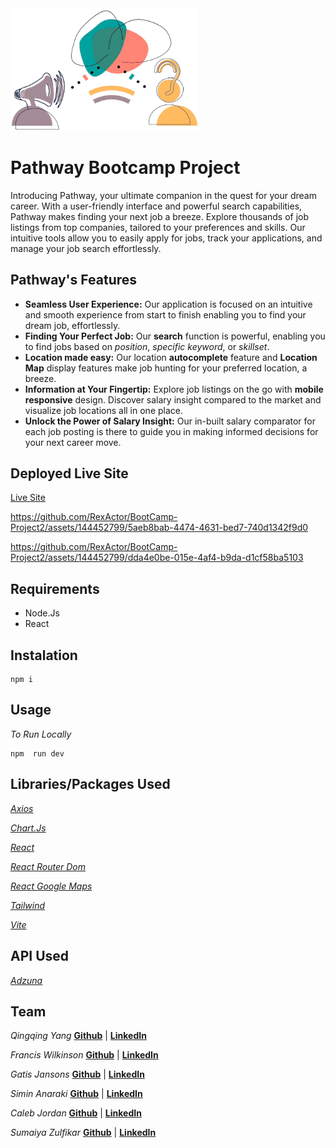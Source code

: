 <img src="./public/images/home.png" width="300" style="background:white"/>

# Pathway Bootcamp Project

Introducing Pathway, your ultimate companion in the quest for your dream career.
With a user-friendly interface and powerful search capabilities, Pathway makes finding your next job a breeze. Explore thousands of job listings from top companies, tailored to your preferences and skills.
Our intuitive tools allow you to easily apply for jobs, track your applications, and manage your job search effortlessly.

## Pathway's Features
* **Seamless User Experience:** Our application is focused on an intuitive and smooth experience from start to finish enabling you to find your dream job, effortlessly.
* **Finding Your Perfect Job:** Our **search** function is powerful, enabling you to find jobs based on *position*, *specific keyword*, or *skillset*.
* **Location made easy:** Our location **autocomplete** feature and **Location Map** display features make job hunting for your preferred location, a breeze.
* **Information at Your Fingertip:** Explore job listings on the go with **mobile responsive** design. Discover salary insight compared to the market and visualize job locations all in one place.
* **Unlock the Power of Salary Insight:** Our in-built salary comparator for each job posting is there to guide you in making informed decisions for your next career move.

## Deployed Live Site

[Live Site](https://jobpathway.netlify.app/)




https://github.com/RexActor/BootCamp-Project2/assets/144452799/5aeb8bab-4474-4631-bed7-740d1342f9d0




https://github.com/RexActor/BootCamp-Project2/assets/144452799/dda4e0be-015e-4af4-b9da-d1cf58ba5103



## Requirements

- Node.Js
- React

## Instalation

```
npm i
```

## Usage

_To Run Locally_

```
npm  run dev
```

## Libraries/Packages Used

_[Axios](https://axios-http.com/)_

_[Chart.Js](https://www.chartjs.org/)_

_[React](https://react.dev/)_

_[React Router Dom](https://reactrouter.com/en/main)_

_[React Google Maps](https://visgl.github.io/react-google-maps/)_

_[Tailwind](https://tailwindcss.com/docs/guides/create-react-app)_

_[Vite](https://vitejs.dev/)_

## API Used

_[Adzuna](https://developer.adzuna.com/)_

## Team

_Qingqing Yang_ **[Github](https://github.com/qingh2o)** | **[LinkedIn](https://www.linkedin.com/in/qing-qing-yang-designer/)**

_Francis Wilkinson_ **[Github](https://github.com/franciswilkinson)** | **[LinkedIn](https://www.linkedin.com/in/francis-wilkinson/)**

_Gatis Jansons_ **[Github](https://github.com/RexActor)** | **[LinkedIn](https://www.linkedin.com/in/gatis-jansons/)**

_Simin Anaraki_ **[Github](https://github.com/SiminAnaraki)** | **[LinkedIn](https://www.linkedin.com/in/simin-anaraki/)**

_Caleb Jordan_ **[Github](https://github.com/calebtkjordan)** | **[LinkedIn](https://github.com/calebtkjordan)**

_Sumaiya Zulfikar_ **[Github](https://github.com/sumzulfikar)** | **[LinkedIn](https://www.linkedin.com/in/sumaiya-zulfikar/)**
